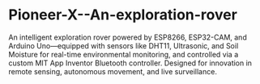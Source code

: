 # Pioneer-X--An-exploration-rover
An intelligent exploration rover powered by ESP8266, ESP32-CAM, and Arduino Uno—equipped with sensors like DHT11, Ultrasonic, and Soil Moisture for real-time environmental monitoring, and controlled via a custom MIT App Inventor Bluetooth controller. Designed for innovation in remote sensing, autonomous movement, and live surveillance.
